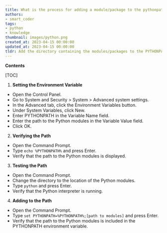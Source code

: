```yaml
---
title: What is the process for adding a module/package to the pythonpath in windows?
authors:
- smart_coder
tags:
- python
- knowledge
thumbnail: images/python.png
created_at: 2023-04-15 00:00:00
updated_at: 2023-04-15 00:00:00
tldr: Add the directory containing the modules/packages to the PYTHONPATH environment variable.
---
```


**Contents**

[TOC]

1. **Setting the Environment Variable**

- Open the Control Panel.
- Go to System and Security > System > Advanced system settings.
- In the Advanced tab, click the Environment Variables button.
- Under System Variables, click New.
- Enter PYTHONPATH in the Variable Name field.
- Enter the path to the Python modules in the Variable Value field.
- Click OK.

2. **Verifying the Path**

- Open the Command Prompt.
- Type `echo %PYTHONPATH%` and press Enter.
- Verify that the path to the Python modules is displayed.

3. **Testing the Path**

- Open the Command Prompt.
- Change the directory to the location of the Python modules.
- Type `python` and press Enter.
- Verify that the Python interpreter is running.

4. **Adding to the Path**

- Open the Command Prompt.
- Type `set PYTHONPATH=%PYTHONPATH%;[path to modules]` and press Enter.
- Verify that the path to the Python modules is included in the PYTHONPATH environment variable.
